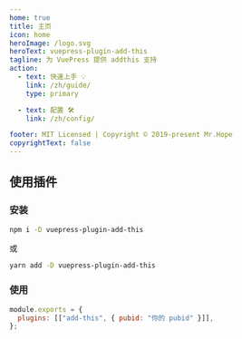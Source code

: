 ```yaml
---
home: true
title: 主页
icon: home
heroImage: /logo.svg
heroText: vuepress-plugin-add-this
tagline: 为 VuePress 提供 addthis 支持
action:
  - text: 快速上手 💡
    link: /zh/guide/
    type: primary

  - text: 配置 🛠
    link: /zh/config/

footer: MIT Licensed | Copyright © 2019-present Mr.Hope
copyrightText: false
---
```


## 使用插件

### 安装

```bash
npm i -D vuepress-plugin-add-this
```

或

```bash
yarn add -D vuepress-plugin-add-this
```

### 使用

```js
module.exports = {
  plugins: [["add-this", { pubid: "你的 pubid" }]],
};
```
